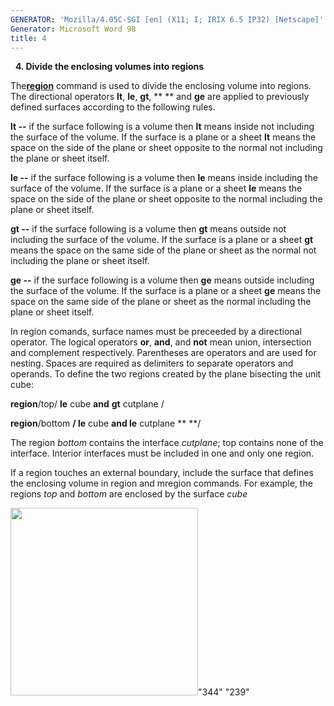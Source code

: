 ```yaml
---
GENERATOR: 'Mozilla/4.05C-SGI [en] (X11; I; IRIX 6.5 IP32) [Netscape]'
Generator: Microsoft Word 98
title: 4
---
```


  
 **4. Divide the enclosing volumes into regions**

The[**region**](REGION.md) command is used to divide the enclosing
volume into regions. The directional operators **lt**, **le**, **gt**,
** ** and **ge** are applied to previously defined surfaces according to
the following rules.

**lt --** if the surface following is a volume then **lt** means inside
not including the surface of the volume. If the surface is a plane or a
sheet **lt** means the space on the side of the plane or sheet opposite
to the normal not including the plane or sheet itself.

**le --** if the surface following is a volume then **le** means inside
including the surface of the volume. If the surface is a plane or a
sheet **le** means the space on the side of the plane or sheet opposite
to the normal including the plane or sheet itself.

**gt --** if the surface following is a volume then **gt** means outside
not including the surface of the volume. If the surface is a plane or a
sheet **gt** means the space on the same side of the plane or sheet as
the normal not including the plane or sheet itself.

**ge --** if the surface following is a volume then **ge** means outside
including the surface of the volume. If the surface is a plane or a
sheet **ge** means the space on the same side of the plane or sheet as
the normal including the plane or sheet itself.

In region comands, surface names must be preceeded by a directional
operator. The logical operators **or**, **and**, and **not** mean union,
intersection and complement respectively. Parentheses are operators and
are used for nesting. Spaces are required as delimiters to separate
operators and operands. To define the two regions created by the plane
bisecting the unit cube:

**region**/top/ **le** cube **and** **gt** cutplane /

**region**/bottom **/ le** cube **and le** cutplane ** **/

The region *bottom* contains the interface *cutplane*; top contains none
of the interface. Interior interfaces must be included in one and only
one region.

If a region touches an external boundary, include the surface that
defines the enclosing volume in region and mregion commands. For
example, the regions *top* and *bottom* are enclosed by the surface
*cube*

<img height="300" width="300" src="Image224.gif">"344" "239"
